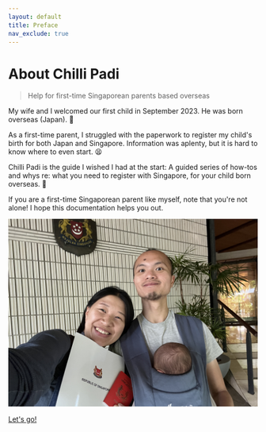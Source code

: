 ```yaml
---
layout: default
title: Preface
nav_exclude: true
---
```


# About Chilli Padi

> Help for first-time Singaporean parents based overseas

My wife and I welcomed our first child in September 2023. He was born overseas (Japan). 👶

As a first-time parent, I struggled with the paperwork to register my child's birth for both Japan and Singapore. Information was aplenty, but it is hard to know where to even start. 😫

Chilli Padi is the guide I wished I had at the start: A guided series of how-tos and whys re: what you need to register with Singapore, for your child born overseas. 📖

If you are a first-time Singaporean parent like myself, note that you're not alone!
I hope this documentation helps you out.

![Got his passport at the Singapore Embassy in Tokyo!](assets/img/embassy.jpg)

[Let's go!](outline.md)
